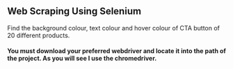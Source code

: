 ## Web Scraping Using Selenium

Find the background colour, text colour and hover colour of CTA button of 20 different products.  

#### You must download your preferred webdriver and locate it into the path of the project. As you will see I use the chromedriver.
